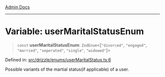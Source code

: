 [Admin Docs](/)

***

# Variable: userMaritalStatusEnum

> `const` **userMaritalStatusEnum**: `ZodEnum`\<\[`"divorced"`, `"engaged"`, `"married"`, `"seperated"`, `"single"`, `"widowed"`\]\>

Defined in: [src/drizzle/enums/userMaritalStatus.ts:6](https://github.com/Sourya07/talawa-api/blob/cfbd515d04ffba748b09232a33807f1845dd1878/src/drizzle/enums/userMaritalStatus.ts#L6)

Possible variants of the martial status(if applicable) of a user.
